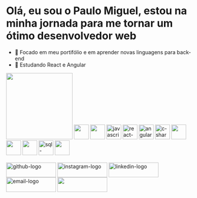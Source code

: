 <h1 margin="0px">Olá, eu sou o Paulo Miguel, estou na minha jornada para me tornar um ótimo desenvolvedor web</h1>

- 🔭 Focado em meu portifólio e em aprender novas linguagens para back-end
- 📜 Estudando React e Angular
<div>
  <img height="180px" src="https://github-readme-stats.vercel.app/api/top-langs/?username=Paulo-Mikhael&layout=donut&theme=dracula">
  <img width="40px" src="https://cdn.jsdelivr.net/gh/devicons/devicon/icons/html5/html5-original.svg" />
  <img width="40px" src="https://cdn.jsdelivr.net/gh/devicons/devicon/icons/css3/css3-original.svg" />
  <img width="40px" src="https://cdn.jsdelivr.net/gh/devicons/devicon/icons/javascript/javascript-original.svg" alt="javascript-icon"/>
  <img width="40px" src="https://cdn.jsdelivr.net/gh/devicons/devicon@latest/icons/react/react-original.svg" alt="react-icon"/>
  <img width="40px" src="https://cdn.jsdelivr.net/gh/devicons/devicon@latest/icons/angular/angular-original.svg" alt="angular-icon"/>
  <img width="40px" src="https://cdn.jsdelivr.net/gh/devicons/devicon/icons/csharp/csharp-original.svg" alt="c-sharp-icon"/>
  <img width="40px" src="https://cdn.jsdelivr.net/gh/devicons/devicon/icons/dotnetcore/dotnetcore-original.svg" />
  <img width="40px" src="https://cdn.jsdelivr.net/gh/devicons/devicon@latest/icons/dot-net/dot-net-plain-wordmark.svg" />
  <img width="40px" src="https://cdn.jsdelivr.net/gh/devicons/devicon@latest/icons/mysql/mysql-original-wordmark.svg" />
  <img width="40px" src="https://cdn.jsdelivr.net/gh/devicons/devicon/icons/microsoftsqlserver/microsoftsqlserver-plain-wordmark.svg" alt="sql-server-icon"/>
  <img width="40px" src="https://cdn.jsdelivr.net/gh/devicons/devicon@latest/icons/git/git-original.svg" />
</div><br>

<div>
  <a href="https://github.com/Paulo-Mikhael/"><img width="135px" height="40px" align="center" src="https://img.shields.io/badge/GitHub-100000?style=for-the-badge&logo=github&logoColor=white" alt="github-logo"></a>
  <a href="https://www.instagram.com/pa__miguel?igsh=MWxoYzdqNGluZWcyaA=="><img width="135px" height="40px" align="center" src="https://img.shields.io/badge/Instagram-E4405F?style=for-the-badge&logo=instagram&logoColor=white" alt="instagram-logo"></a>
  <a href="https://www.linkedin.com/in/paulo-miguel-4b706022b/"><img width="135px" height="40px" align="center" src="https://img.shields.io/badge/LinkedIn-0077B5?style=for-the-badge&logo=linkedin&logoColor=white" alt="linkedin-logo"></a>
  <a href="https://paulo-mikhael.github.io/formulario-contato/"><img width="135px" height="40px" align="center" src="https://img.shields.io/badge/Gmail-D14836?style=for-the-badge&logo=gmail&logoColor=white" alt="email-logo"></a>
  <a href="https://paulo-mikhael.github.io/Portifolio/"><img width="135px" height="40px" align="center" src="https://img.shields.io/badge/website-000000?style=for-the-badge&logo=About.me&logoColor=white"/></a>
</div>
